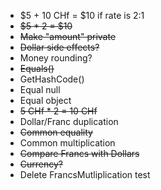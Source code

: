 * $5 + 10 CHf = $10 if rate is 2:1
* ~~$5 * 2 = $10~~
* ~~Make "amount" private~~
* ~~Dollar side effects?~~
* Money rounding?
* ~~Equals()~~
* GetHashCode()
* Equal null
* Equal object
* ~~5 CHf * 2 = 10 CHf~~
* Dollar/Franc duplication
* ~~Common equality~~
* Common multiplication
* ~~Compare Francs with Dollars~~
* ~~Currency?~~
* Delete FrancsMutliplication test
